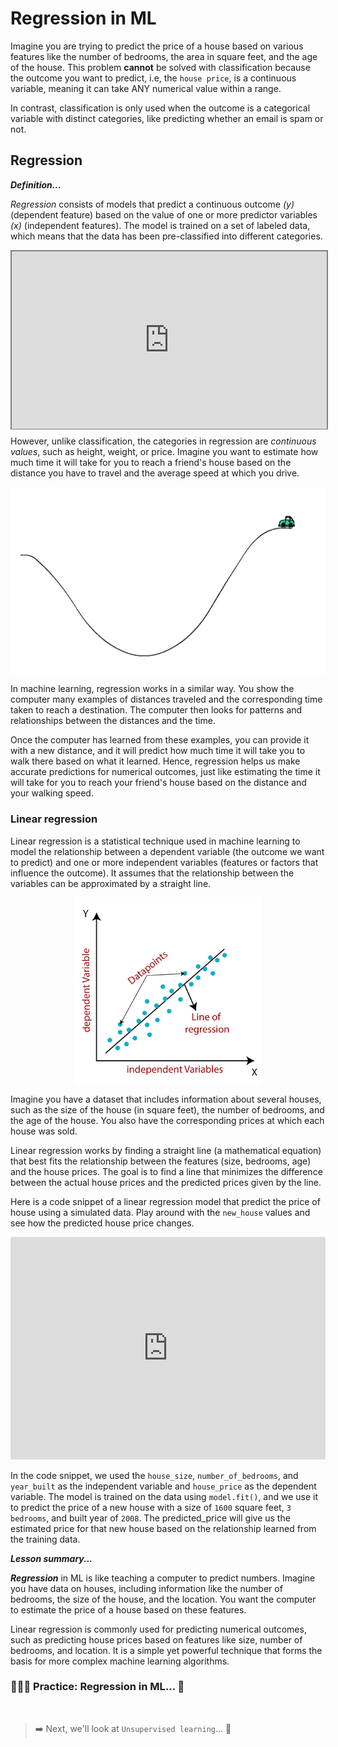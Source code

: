 # Regression in ML
Imagine you are trying to predict the price of a house based on various features like the number of bedrooms, the area in square feet, and the age of the house. This problem **cannot** be solved with classification because the outcome you want to predict, i.e, the `house price`, is a continuous variable, meaning it can take ANY numerical value within a range. 

In contrast, classification is only used when the outcome is a categorical variable with distinct categories, like predicting whether an email is spam or not.

## Regression

<aside>

**_Definition..._**

_Regression_ consists of models that predict a continuous outcome _(y)_ (dependent feature) based on the value of one or more predictor variables _(x)_ (independent features). The model is trained on a set of labeled data, which means that the data has been pre-classified into different categories. 
</aside>

<div style="position: relative; padding-bottom: 56.25%; height: 0;"><iframe src="https://www.youtube.com/embed/XA3OaoW86R8" title="Machine Learning" frameborder="0" allow="accelerometer; autoplay; clipboard-write; encrypted-media; gyroscope; picture-in-picture" allowfullscreen style="position: absolute; top: 0; left: 0; width: 100%; height: 100%; border: 2px solid grey;"></iframe></div>

However, unlike classification, the categories in regression are _continuous values_, such as height, weight, or price. Imagine you want to estimate how much time it will take for you to reach a friend's house based on the distance you have to travel and the average speed at which you drive.

<img src="./ml/car_road.gif" style="display: block;
  margin-left: auto;
  margin-right: auto;
  height: 300px">

In machine learning, regression works in a similar way. You show the computer many examples of distances traveled and the corresponding time taken to reach a destination. The computer then looks for patterns and relationships between the distances and the time.

Once the computer has learned from these examples, you can provide it with a new distance, and it will predict how much time it will take you to walk there based on what it learned. Hence, regression helps us make accurate predictions for numerical outcomes, just like estimating the time it will take for you to reach your friend's house based on the distance and your walking speed.


### Linear regression
Linear regression is a statistical technique used in machine learning to model the relationship between a dependent variable (the outcome we want to predict) and one or more independent variables (features or factors that influence the outcome). It assumes that the relationship between the variables can be approximated by a straight line.

<img src="./ml/linear-regression.png" alt="linear-regression.png" style="display: block;
  margin-left: auto;
  margin-right: auto;
  height: 300px">

Imagine you have a dataset that includes information about several houses, such as the size of the house (in square feet), the number of bedrooms, and the age of the house. You also have the corresponding prices at which each house was sold.

Linear regression works by finding a straight line (a mathematical equation) that best fits the relationship between the features (size, bedrooms, age) and the house prices. The goal is to find a line that minimizes the difference between the actual house prices and the predicted prices given by the line.

Here is a code snippet of a linear regression model that predict the price of house using a simulated data. Play around with the `new_house` values and see how the predicted house price changes.

<iframe src="https://trinket.io/embed/python3/c78c82cc46?toggleCode=true&runOption=run" width="100%" height="356" frameborder="0" marginwidth="0" marginheight="0" allowfullscreen></iframe>

In the code snippet, we used the `house_size`, `number_of_bedrooms`, and  `year_built` as the independent variable and `house_price` as the dependent variable. The model is trained on the data using `model.fit()`, and we use it to predict the price of a new house with a size of `1600` square feet, `3 bedrooms`, and built year of `2008`. The predicted_price will give us the estimated price for that new house based on the relationship learned from the training data.

<aside>

**_Lesson summary..._**

**_Regression_** in ML is like teaching a computer to predict numbers. Imagine you have data on houses, including information like the number of bedrooms, the size of the house, and the location. You want the computer to estimate the price of a house based on these features.

Linear regression is commonly used for predicting numerical outcomes, such as predicting house prices based on features like size, number of bedrooms, and location. It is a simple yet powerful technique that forms the basis for more complex machine learning algorithms.
</aside>

### 👩🏾‍🎨 Practice: Regression in ML... 🎯

<br>

> ➡️ Next, we'll look at `Unsupervised learning`... 🎯